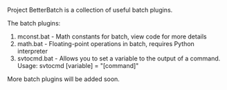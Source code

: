 Project BetterBatch is a collection of useful batch plugins.

The batch plugins:

1. mconst.bat - Math constants for batch, view code for more details
2. math.bat - Floating-point operations in batch, requires Python interpreter
3. svtocmd.bat - Allows you to set a variable to the output of a command.
      Usage: svtocmd [variable] = "[command]"

More batch plugins will be added soon. 

